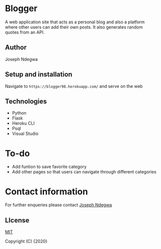 # Blogger

A web application site that acts as a personal blog and also a platform where other users can add their own posts. It also generates random quotes from an API.

## Author
Joseph Ndegwa

## Setup and installation
Navigate to `https://blogger98.herokuapp.com/` and serve on the web

## Technologies
* Python
* Flask
* Heroku CLI
* Psql
* Visual Studio

# To-do
* Add funtion to save favorite category
* Add other pages so that users can navigate through different categories


# Contact information
For further enqueries please contact
 [Joseph Ndegwa](www.kariukindegwa98@gmail.com)

## LIcense
 [MIT](https://choosealicense.com/licenses/mit/)

 Copyright (C) {2020}
